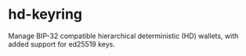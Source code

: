 # hd-keyring
Manage BIP-32 compatible hierarchical deterministic (HD) wallets, with added support for ed25519 keys.
